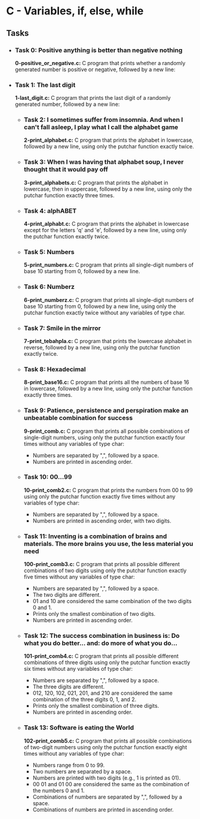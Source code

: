 <h1>C - Variables, if, else, while</h1>
<h2>Tasks</h2>
    <ul>
        <li>
            <h3>Task 0: Positive anything is better than negative nothing</h3>
            <p><b>0-positive_or_negative.c:</b> C program that prints whether a randomly generated number is positive or negative, followed by a new line:</p></li>
        <li>
            <h3>Task 1: The last digit</h3>
            <p><b>1-last_digit.c:</b> C program that prints the last digit of a randomly generated number, followed by a new line:</p>
            <ul>
      </li>
    <li>
        <h3>Task 2: I sometimes suffer from insomnia. And when I can't fall asleep, I play what I call the alphabet game</h3>
        <p><b>2-print_alphabet.c:</b> C program that prints the alphabet in lowercase, followed by a new line, using only the putchar function exactly twice.</p>
     </li>
    <li>
        <h3>Task 3: When I was having that alphabet soup, I never thought that it would pay off</h3>
        <p><b>3-print_alphabets.c:</b> C program that prints the alphabet in lowercase, then in uppercase, followed by a new line, using only the putchar function exactly three times.</p>
    </li>
    <li>
            <h3>Task 4: alphABET</h3>
            <p><b>4-print_alphabt.c:</b> C program that prints the alphabet in lowercase except for the letters 'q' and 'e', followed by a new line, using only the putchar function exactly twice.</p>
  </li>
        <li>
            <h3>Task 5: Numbers</h3>
            <p><b>5-print_numbers.c:</b> C program that prints all single-digit numbers of base 10 starting from 0, followed by a new line.</p>
        </li>
        <li>
            <h3>Task 6: Numberz</h3>
            <p><b>6-print_numberz.c:</b> C program that prints all single-digit numbers of base 10 starting from 0, followed by a new line, using only the putchar function exactly twice without any variables of type char.</p>
        </li>
        <li>
            <h3>Task 7: Smile in the mirror</h3>
            <p><b>7-print_tebahpla.c:</b> C program that prints the lowercase alphabet in reverse, followed by a new line, using only the putchar function exactly twice.</p>
        </li>
        <li>
            <h3>Task 8: Hexadecimal</h3>
            <p><b>8-print_base16.c:</b> C program that prints all the numbers of base 16 in lowercase, followed by a new line, using only the putchar function exactly three times.</p>
        </li>
        <li>
            <h3>Task 9: Patience, persistence and perspiration make an unbeatable combination for success</h3>
            <p><b>9-print_comb.c:</b> C program that prints all possible combinations of single-digit numbers, using only the putchar function exactly four times without any variables of type char:</p>
            <ul>
                <li>Numbers are separated by ",", followed by a space.</li>
                <li>Numbers are printed in ascending order.</li>
            </ul>
        </li>
        <li>
            <h3>Task 10: 00...99</h3>
            <p><b>10-print_comb2.c:</b> C program that prints the numbers from 00 to 99 using only the putchar function exactly five times without any variables of type char:</p>
            <ul>
                <li>Numbers are separated by ",", followed by a space.</li>
                <li>Numbers are printed in ascending order, with two digits.</li>
            </ul>
        </li>
        <li>
            <h3>Task 11: Inventing is a combination of brains and materials. The more brains you use, the less material you need</h3>
            <p><b>100-print_comb3.c:</b> C program that prints all possible different combinations of two digits using only the putchar function exactly five times without any variables of type char:</p>
            <ul>
                <li>Numbers are separated by ",", followed by a space.</li>
                <li>The two digits are different.</li>
                <li>01 and 10 are considered the same combination of the two digits 0 and 1.</li>
                <li>Prints only the smallest combination of two digits.</li>
                <li>Numbers are printed in ascending order.</li>
            </ul>
        </li>
        <li>
            <h3>Task 12: The success combination in business is: Do what you do better... and: do more of what you do...</h3>
            <p><b>101-print_comb4.c:</b> C program that prints all possible different combinations of three digits using only the putchar function exactly six times without any variables of type char:</p>
            <ul>
                <li>Numbers are separated by ",", followed by a space.</li>
                <li>The three digits are different.</li>
                <li>012, 120, 102, 021, 201, and 210 are considered the same combination of the three digits 0, 1, and 2.</li>
                <li>Prints only the smallest combination of three digits.</li>
                <li>Numbers are printed in ascending order.</li>
            </ul>
        </li>
        <li>
            <h3>Task 13: Software is eating the World</h3>
            <p><b>102-print_comb5.c:</b> C program that prints all possible combinations of two-digit numbers using only the putchar function exactly eight times without any variables of type char:</p>
            <ul>
                <li>Numbers range from 0 to 99.</li>
                <li>Two numbers are separated by a space.</li>
                <li>Numbers are printed with two digits (e.g., 1 is printed as 01).</li>
                <li>00 01 and 01 00 are considered the same as the combination of the numbers 0 and 1.</li>
                <li>Combinations of numbers are separated by ",", followed by a space.</li>
                <li>Combinations of numbers are printed in ascending order.</li>
            </ul>
        </li>
    </ul>
